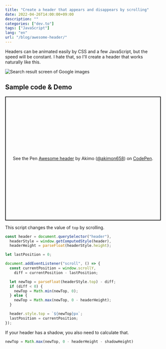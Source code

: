 ```yaml
---
title: "Create a header that appears and disappears by scrolling"
date: 2022-04-26T14:00:00+09:00
description: ""
categories: ["dev.to"]
tags: ["JavaScript"]
lang: "en"
url: "/blog/awesome-header/"
---
```


Headers can be animated easily by CSS and a few JavaScript, but the speed will be constant.
I hate that, so I'll create a header that works naturally like this.

![Search result screen of Google images](/img/google.webp)

## Sample code & Demo

<p class="codepen" data-height="400" data-default-tab="result" data-slug-hash="zYpROeV" data-user="akimon658" style="height: 400px; box-sizing: border-box; display: flex; align-items: center; justify-content: center; border: 2px solid; margin: 1em 0; padding: 1em;">
  <span>See the Pen <a href="https://codepen.io/akimon658/pen/zYpROeV">
  Awesome header</a> by Akimo (<a href="https://codepen.io/akimon658">@akimon658</a>)
  on <a href="https://codepen.io">CodePen</a>.</span>
</p>
<script async src="https://cpwebassets.codepen.io/assets/embed/ei.js"></script>

This script changes the value of `top` by scrolling.

```javascript
const header = document.querySelector("header"),
  headerStyle = window.getComputedStyle(header),
  headerHeight = parseFloat(headerStyle.height);

let lastPosition = 0;

document.addEventListener("scroll", () => {
  const currentPosition = window.scrollY,
    diff = currentPosition - lastPosition;

  let newTop = parseFloat(headerStyle.top) - diff;
  if (diff < 0) {
    newTop = Math.min(newTop, 0);
  } else {
    newTop = Math.max(newTop, 0 - headerHeight);
  }

  header.style.top = `${newTop}px`;
  lastPosition = currentPosition;
});
```

If your header has a shadow, you also need to calculate that.

```javascript
newTop = Math.max(newTop, 0 - headerHeight - shadowHeight)
```
